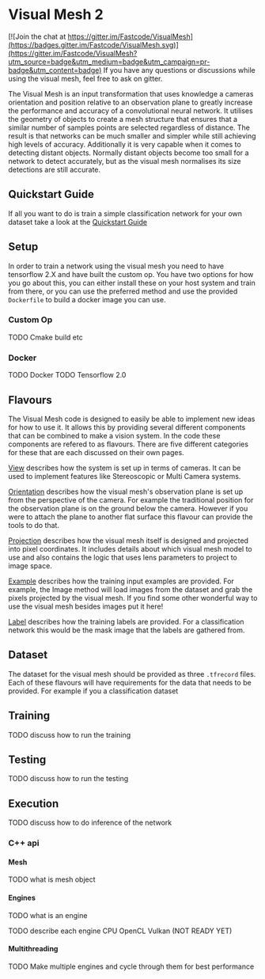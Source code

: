 # Visual Mesh 2

[![Join the chat at https://gitter.im/Fastcode/VisualMesh](https://badges.gitter.im/Fastcode/VisualMesh.svg)](https://gitter.im/Fastcode/VisualMesh?utm_source=badge&utm_medium=badge&utm_campaign=pr-badge&utm_content=badge)
If you have any questions or discussions while using the visual mesh, feel free to ask on gitter.

The Visual Mesh is an input transformation that uses knowledge a cameras orientation and position relative to an observation plane to greatly increase the performance and accuracy of a convolutional neural network.
It utilises the geometry of objects to create a mesh structure that ensures that a similar number of samples points are selected regardless of distance.
The result is that networks can be much smaller and simpler while still achieving high levels of accuracy.
Additionally it is very capable when it comes to detecting distant objects.
Normally distant objects become too small for a network to detect accurately, but as the visual mesh normalises its size detections are still accurate.

## Quickstart Guide
If all you want to do is train a simple classification network for your own dataset take a look at the [Quickstart Guide](readme/quickstart.md)

## Setup
In order to train a network using the visual mesh you need to have tensorflow 2.X and have built the custom op.
You have two options for how you go about this, you can either install these on your host system and train from there, or you can use the preferred method and use the provided `Dockerfile` to build a docker image you can use.

### Custom Op
TODO Cmake build etc

### Docker
TODO Docker
TODO Tensorflow 2.0

## Flavours
The Visual Mesh code is designed to easily be able to implement new ideas for how to use it.
It allows this by providing several different components that can be combined to make a vision system.
In the code these components are refered to as flavours.
There are five different categories for these that are each discussed on their own pages.

[View](readme/flavour/view.md) describes how the system is set up in terms of cameras.
It can be used to implement features like Stereoscopic or Multi Camera systems.

[Orientation](readme/flavour/orientation.md) describes how the visual mesh's observation plane is set up from the perspective of the camera.
For example the traditional position for the observation plane is on the ground below the camera.
However if you were to attach the plane to another flat surface this flavour can provide the tools to do that.

[Projection](readme/flavour/projection.md) describes how the visual mesh itself is designed and projected into pixel coordinates.
It includes details about which visual mesh model to use and also contains the logic that uses lens parameters to project to image space.

[Example](readme/flavour/example.md) describes how the training input examples are provided.
For example, the Image method will load images from the dataset and grab the pixels projected by the visual mesh.
If you find some other wonderful way to use the visual mesh besides images put it here!

[Label](readme/flavour/label.md) describes how the training labels are provided.
For a classification network this would be the mask image that the labels are gathered from.

## Dataset

The dataset for the visual mesh should be provided as three `.tfrecord` files.
Each of these flavours will have requirements for the data that needs to be provided.
For example if you a classification dataset

## Training
TODO discuss how to run the training

## Testing
TODO discuss how to run the testing

## Execution
TODO discuss how to do inference of the network

### C++ api

#### Mesh
TODO what is mesh object

#### Engines
TODO what is an engine

TODO describe each engine
CPU
OpenCL
Vulkan (NOT READY YET)

#### Multithreading
TODO Make multiple engines and cycle through them for best performance
